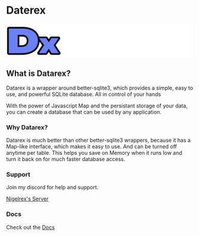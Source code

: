 # Daterex

![](./LOGO-1.png)

## What is Datarex?

Datarex is a wrapper around better-sqlite3, which provides a simple, easy to use, and powerful SQLite database. All in control of your hands

With the power of Javascript Map and the persistant storage of your data, you can create a database that can be used by any application.

### Why Datarex?

Datarex is much better than other better-sqlite3 wrappers, because it has a Map-like interface, which makes it easy to use. And can be turned off anytime per table. This helps you save on Memory when it runs low and turn it back on for much faster database access.

### Support

Join my discord for help and support.

[Nigelrex's Server](https://discord.gg/ATrvrZtSqZ)

### Docs

Check out the [Docs](https://nigelrex.github.io/Datarex)
